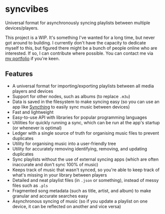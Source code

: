 # syncvibes
Universal format for asynchronously syncing playlists between multiple devices/players.

This project is a WIP. It's something I've wanted for a long time, but never got around to building. I currently don't have the capacity to dedicate myself to this, but figured there might be a bunch of people online who are interested. If so, I can contribute where possible. You can contact me via [my portfolio](https://danieljs.tech) if you're keen.

## Features

* A universal format for importing/exporting playlists between all media players and devices
* Support for other nodes, such as albums (to replace `.m3u`) 
* Data is saved in the filesystem to make syncing easy (so you can use an app like [Syncthing](https://syncthing.net) to easily sync music between devices) 
* Fast and lightweight
* Easy-to-use API with libraries for popular programming languages
* Utilities for quickly running a sync, which can be run at the app's startup (or whenever is optimal)
* Ledger with a single source of truth for organising music files to prevent duplicates
* Utility for organising music into a user-friendly tree
* Utility for accurately removing identifying, removing, and updating duplicates 
* Sync playlists without the use of external syncing apps (which are often inaccurate and don't sync 100% of music)
* Keeps track of music that wasn't synced, so you're able to keep track of what's missing in your library between players
* Detailed and neat playlist files (in `.json` or something), instead of messy files such as `.pls`
* Fragmented song metadata (such as title, artist, and album) to make granular and accurate searches easy
* Asynchronous syncing of music (so if you update a playlist on one device, it can be reflected on another and vice versa)
